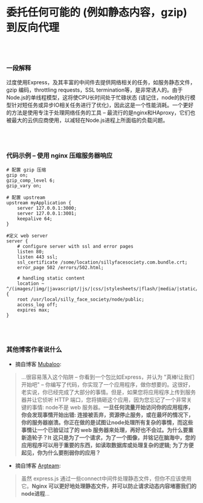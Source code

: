 # 委托任何可能的 (例如静态内容，gzip) 到反向代理

<br/><br/>


### 一段解释

过度使用Express，及其丰富的中间件去提供网络相关的任务，如服务静态文件，gzip 编码，throttling requests，SSL termination等，是非常诱人的。由于Node.js的单线程模型，这将使CPU长时间处于忙碌状态 (请记住，node的执行模型针对短任务或异步IO相关任务进行了优化)，因此这是一个性能消耗。一个更好的方法是使用专注于处理网络任务的工具 – 最流行的是nginx和HAproxy，它们也被最大的云供应商使用，以减轻在Node.js进程上所面临的负载问题。

<br/><br/>


### 代码示例 – 使用 nginx 压缩服务器响应

```
# 配置 gzip 压缩
gzip on;
gzip_comp_level 6;
gzip_vary on;

# 配置 upstream
upstream myApplication {
    server 127.0.0.1:3000;
    server 127.0.0.1:3001;
    keepalive 64;
}

#定义 web server
server {
    # configure server with ssl and error pages
    listen 80;
    listen 443 ssl;
    ssl_certificate /some/location/sillyfacesociety.com.bundle.crt;
    error_page 502 /errors/502.html;

    # handling static content
    location ~ ^/(images/|img/|javascript/|js/|css/|stylesheets/|flash/|media/|static/|robots.txt|humans.txt|favicon.ico) {
    root /usr/local/silly_face_society/node/public;
    access_log off;
    expires max;
}
```

<br/><br/>

### 其他博客作者说什么

* 摘自博客 [Mubaloo](http://mubaloo.com/best-practices-deploying-node-js-applications):
> …很容易落入这个陷阱 – 你看到一个包比如Express，并认为 "真棒!让我们开始吧" – 你编写了代码，你实现了一个应用程序，做你想要的。这很好，老实说，你已经完成了大部分的事情。但是，如果您将应用程序上传到服务器并让它侦听 HTTP 端口，您将搞砸这个应用，因为您忘记了一个非常关键的事情: node不是 web 服务器。**一旦任何流量开始访问你的应用程序， 你会发现事情开始出错:  连接被丢弃，资源停止服务，或在最坏的情况下，你的服务器崩溃。你正在做的是试图让node处理所有复杂的事情，而这些事情让一个已验证过了的 web 服务器来处理，再好也不会过。为什么要重新造轮子？It**
> **这只是为了一个请求，为了一个图像，并铭记在脑海中，您的应用程序可以用于重要的东西，如读取数据库或处理复杂的逻辑; 为了方便起见，你为什么要削弱你的应用？**


* 摘自博客 [Argteam](http://blog.argteam.com/coding/hardening-node-js-for-production-part-2-using-nginx-to-avoid-node-js-load):
> 虽然 express.js 通过一些connect中间件处理静态文件，但你不应该使用它。**Nginx 可以更好地处理静态文件，并可以防止请求动态内容堵塞我们的node进程**…

